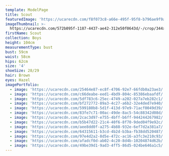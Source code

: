```yaml
---
template: ModelPage
title: Scout
featuredImage: 'https://ucarecdn.com/f8f073c8-a66e-495f-95f8-b796ae9f9a9a/'
imageThumbnail: >-
  https://ucarecdn.com/572b095f-1187-4437-ae42-312e50f0643d/-/crop/344x456/71,107/-/preview/
firstName: Scout
collection: Boys
height: 104cm
measurementType: bust
bust: 59cm
waist: 58cm
hips: 62cm
size: '4'
shoeSize: 28/29
hair: Brown
eyes: Hazel
imagePortfolio:
  - image: 'https://ucarecdn.com/25464e87-ec8f-4706-92e7-66fdb0a23ae3/'
  - image: 'https://ucarecdn.com/c66deabe-eed1-4bd9-804c-85386ebaafdf/'
  - image: 'https://ucarecdn.com/5df783c6-25ec-4749-a202-027a7eb282c1/'
  - image: 'https://ucarecdn.com/bf272772-89a3-4c27-a6b2-32e4ded7e940/'
  - image: 'https://ucarecdn.com/599180b8-5d1f-413d-97e9-71acf0049d39/'
  - image: 'https://ucarecdn.com/83fe7c71-00ac-49de-8ac5-54c88342d08d/'
  - image: 'https://ucarecdn.com/2cac3d97-e755-4bff-b6ff-944244267982/'
  - image: 'https://ucarecdn.com/b5b47d22-21c4-40f6-8f70-9ded04f9e92c/'
  - image: 'https://ucarecdn.com/aee8dd0f-a275-4b88-932e-6ef7d2a381a7/'
  - image: 'https://ucarecdn.com/64315611-b3cd-4b2d-b3ba-fb38dd520487/'
  - image: 'https://ucarecdn.com/97e4d2a2-8d5e-472c-ac16-a3fc3e210c93/'
  - image: 'https://ucarecdn.com/afadcf0d-ab02-4c20-8d4b-10204874d62b/'
  - image: 'https://ucarecdn.com/49be39d1-9ad3-4ff5-86d5-024be646a1c5/'
---
```


